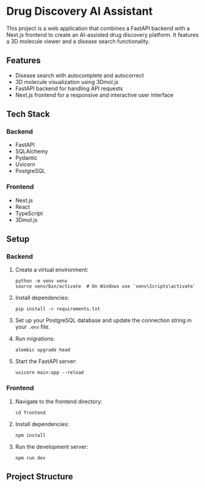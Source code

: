 # Drug Discovery AI Assistant

This project is a web application that combines a FastAPI backend with a Next.js frontend to create an AI-assisted drug discovery platform. It features a 3D molecule viewer and a disease search functionality.

## Features

- Disease search with autocomplete and autocorrect
- 3D molecule visualization using 3Dmol.js
- FastAPI backend for handling API requests
- Next.js frontend for a responsive and interactive user interface

## Tech Stack

### Backend

- FastAPI
- SQLAlchemy
- Pydantic
- Uvicorn
- PostgreSQL

### Frontend

- Next.js
- React
- TypeScript
- 3Dmol.js

## Setup

### Backend

1. Create a virtual environment:

   ```
   python -m venv venv
   source venv/bin/activate  # On Windows use `venv\Scripts\activate`
   ```

2. Install dependencies:

   ```
   pip install -r requirements.txt
   ```

3. Set up your PostgreSQL database and update the connection string in your `.env` file.

4. Run migrations:

   ```
   alembic upgrade head
   ```

5. Start the FastAPI server:
   ```
   uvicorn main:app --reload
   ```

### Frontend

1. Navigate to the frontend directory:

   ```
   cd frontend
   ```

2. Install dependencies:

   ```
   npm install
   ```

3. Run the development server:
   ```
   npm run dev
   ```

## Project Structure
